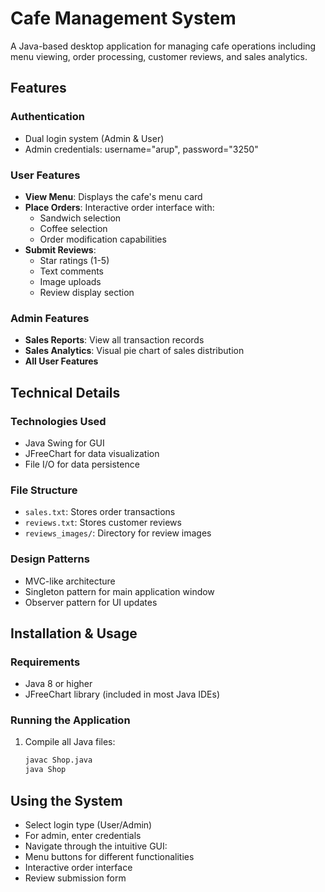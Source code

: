 # Cafe Management System

A Java-based desktop application for managing cafe operations including menu viewing, order processing, customer reviews, and sales analytics.

## Features

### Authentication
- Dual login system (Admin & User)
- Admin credentials: username="arup", password="3250"

### User Features
- **View Menu**: Displays the cafe's menu card
- **Place Orders**: Interactive order interface with:
  - Sandwich selection
  - Coffee selection
  - Order modification capabilities
- **Submit Reviews**: 
  - Star ratings (1-5)
  - Text comments
  - Image uploads
  - Review display section

### Admin Features
- **Sales Reports**: View all transaction records
- **Sales Analytics**: Visual pie chart of sales distribution
- **All User Features**

## Technical Details

### Technologies Used
- Java Swing for GUI
- JFreeChart for data visualization
- File I/O for data persistence

### File Structure
- `sales.txt`: Stores order transactions
- `reviews.txt`: Stores customer reviews
- `reviews_images/`: Directory for review images

### Design Patterns
- MVC-like architecture
- Singleton pattern for main application window
- Observer pattern for UI updates

## Installation & Usage

### Requirements
- Java 8 or higher
- JFreeChart library (included in most Java IDEs)

### Running the Application
1. Compile all Java files:
   ```bash
   javac Shop.java
   java Shop
## Using the System
- Select login type (User/Admin)
- For admin, enter credentials
- Navigate through the intuitive GUI:
- Menu buttons for different functionalities
- Interactive order interface
- Review submission form